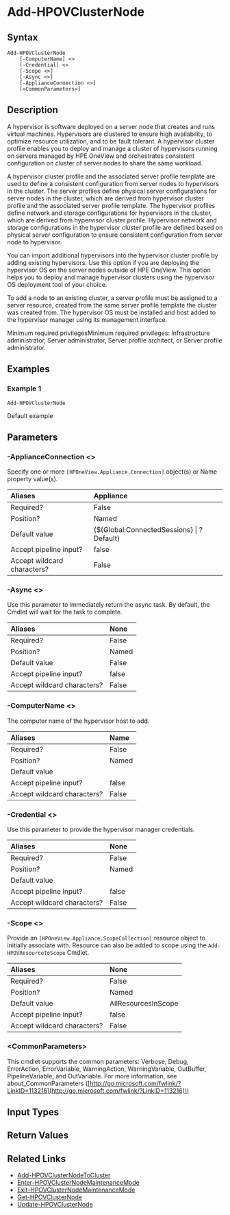 ﻿---
description: Add a new cluster member to an existing cluster.
---

# Add-HPOVClusterNode

## Syntax

```text
Add-HPOVClusterNode
    [-ComputerName] <>
    [-Credential] <>
    [-Scope <>]
    [-Async <>]
    [-ApplianceConnection <>]
    [<CommonParameters>]
```

## Description

A hypervisor is software deployed on a server node that creates and runs virtual machines. Hypervisors are clustered to ensure high availability, to optimize resource utilization, and to be fault tolerant. A hypervisor cluster profile enables you to deploy and manage a cluster of hypervisors running on servers managed by HPE OneView and orchestrates consistent configuration on cluster of server nodes to share the same workload.

A hypervisor cluster profile and the associated server profile template are used to define a consistent configuration from server nodes to hypervisors in the cluster. The server profiles define physical server configurations for server nodes in the cluster, which are derived from hypervisor cluster profile and the associated server profile template. The hypervisor profiles define network and storage configurations for hypervisors in the cluster, which are derived from hypervisor cluster profile. Hypervisor network and storage configurations in the hypervisor cluster profile are defined based on physical server configuration to ensure consistent configuration from server node to hypervisor.

You can import additional hypervisors into the hypervisor cluster profile by adding existing hypervisors. Use this option if you are deploying the hypervisor OS on the server nodes outside of HPE OneView. This option helps you to deploy and manage hypervisor clusters using the hypervisor OS deployment tool of your choice.

To add a node to an existing cluster, a server profile must be assigned to a server resource, created from the same server profile template the cluster was created from.  The hypervisor OS must be installed and host added to the hypervisor manager using its management interface.

Minimum required privilegesMinimum required privileges: Infrastructure administrator, Server administrator, Server profile architect, or Server profile administrator.

## Examples

###  Example 1 

```text
Add-HPOVClusterNode
```

Default example

## Parameters

### -ApplianceConnection &lt;&gt;

Specify one or more `[HPOneView.Appliance.Connection]` object(s) or Name property value(s).

| Aliases | Appliance |
| :--- | :--- |
| Required? | False |
| Position? | Named |
| Default value | (${Global:ConnectedSessions} &vert; ? Default) |
| Accept pipeline input? | false |
| Accept wildcard characters? | False |

### -Async &lt;&gt;

Use this parameter to immediately return the async task.  By default, the Cmdlet will wait for the task to complete.

| Aliases | None |
| :--- | :--- |
| Required? | False |
| Position? | Named |
| Default value | False |
| Accept pipeline input? | false |
| Accept wildcard characters? | False |

### -ComputerName &lt;&gt;

The computer name of the hypervisor host to add.

| Aliases | Name |
| :--- | :--- |
| Required? | False |
| Position? | Named |
| Default value |  |
| Accept pipeline input? | false |
| Accept wildcard characters? | False |

### -Credential &lt;&gt;

Use this parameter to provide the hypervisor manager credentials.

| Aliases | None |
| :--- | :--- |
| Required? | False |
| Position? | Named |
| Default value |  |
| Accept pipeline input? | false |
| Accept wildcard characters? | False |

### -Scope &lt;&gt;

Provide an `[HPOneView.Appliance.ScopeCollection]` resource object to initially associate with.  Resource can also be added to scope using the `Add-HPOVResourceToScope` Cmdlet.

| Aliases | None |
| :--- | :--- |
| Required? | False |
| Position? | Named |
| Default value | AllResourcesInScope |
| Accept pipeline input? | false |
| Accept wildcard characters? | False |

### &lt;CommonParameters&gt;

This cmdlet supports the common parameters: Verbose, Debug, ErrorAction, ErrorVariable, WarningAction, WarningVariable, OutBuffer, PipelineVariable, and OutVariable. For more information, see about\_CommonParameters \([http://go.microsoft.com/fwlink/?LinkID=113216](http://go.microsoft.com/fwlink/?LinkID=113216)\)

## Input Types

## Return Values

## Related Links

* [Add-HPOVClusterNodeToCluster](add-hpovclusternodetocluster.md)
* [Enter-HPOVClusterNodeMaintenanceMode](enter-hpovclusternodemaintenancemode.md)
* [Exit-HPOVClusterNodeMaintenanceMode](exit-hpovclusternodemaintenancemode.md)
* [Get-HPOVClusterNode](get-hpovclusternode.md)
* [Update-HPOVClusterNode](update-hpovclusternode.md)
